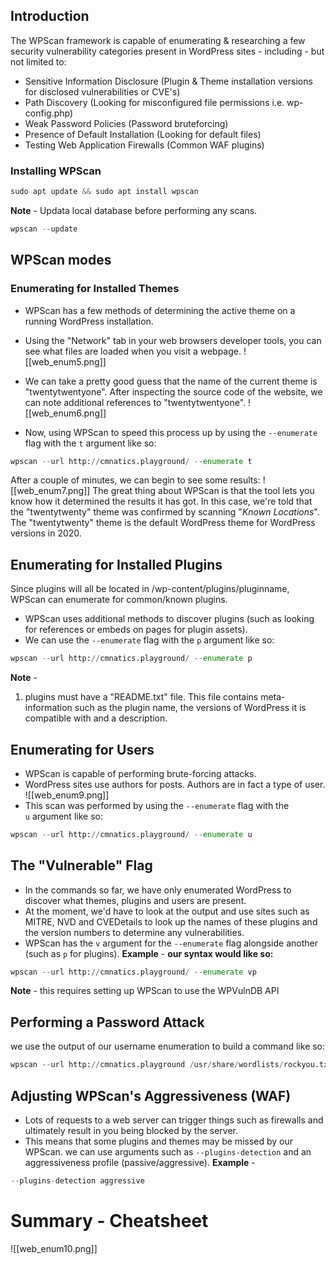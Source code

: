 ## Introduction
The WPScan framework is capable of enumerating & researching a few security vulnerability categories present in WordPress sites - including - but not limited to:
- Sensitive Information Disclosure (Plugin & Theme installation versions for disclosed vulnerabilities or CVE's)
- Path Discovery (Looking for misconfigured file permissions i.e. wp-config.php)
- Weak Password Policies (Password bruteforcing)
- Presence of Default Installation (Looking for default files)
- Testing Web Application Firewalls (Common WAF plugins)

### Installing WPScan
```python
sudo apt update && sudo apt install wpscan
```

**Note** - Updata local database before performing any scans.
```python
wpscan --update
```

## WPScan modes

### Enumerating for Installed Themes
- WPScan has a few methods of determining the active theme on a running WordPress installation.
- Using the "Network" tab in your web browsers developer tools, you can see what files are loaded when you visit a webpage.
![[web_enum5.png]]

- We can take a pretty good guess that the name of the current theme is "twentytwentyone". After inspecting the source code of the website, we can note additional references to "twentytwentyone".
![[web_enum6.png]]

- Now, using WPScan to speed this process up by using the `--enumerate` flag with the `t` argument like so:
```python
wpscan --url http://cmnatics.playground/ --enumerate t
```
After a couple of minutes, we can begin to see some results:
![[web_enum7.png]]
The great thing about WPScan is that the tool lets you know how it determined the results it has got. 
In this case, we're told that the "twentytwenty" theme was confirmed by scanning "_Known Locations_". The "twentytwenty" theme is the default WordPress theme for WordPress versions in 2020.

## Enumerating for Installed Plugins
Since plugins will all be located in /wp-content/plugins/pluginname, WPScan can enumerate for common/known plugins.
- WPScan uses additional methods to discover plugins (such as looking for references or embeds on pages for plugin assets).
- We can use the `--enumerate` flag with the `p` argument like so:
```python
wpscan --url http://cmnatics.playground/ --enumerate p
```

**Note** - 
1. plugins must have a "README.txt" file. This file contains meta-information such as the plugin name, the versions of WordPress it is compatible with and a description.

## Enumerating for Users
- WPScan is capable of performing brute-forcing attacks.
- WordPress sites use authors for posts. Authors are in fact a type of user.
![[web_enum9.png]]
- This scan was performed by using the `--enumerate` flag with the `u` argument like so:
```python
wpscan --url http://cmnatics.playground/ --enumerate u
```

## The "Vulnerable" Flag
- In the commands so far, we have only enumerated WordPress to discover what themes, plugins and users are present.
- At the moment, we'd have to look at the output and use sites such as MITRE, NVD and CVEDetails to look up the names of these plugins and the version numbers to determine any vulnerabilities.
- WPScan has the `v` argument for the `--enumerate` flag alongside another (such as `p` for plugins).
**Example** - 
**our syntax would like so:**
```python
wpscan --url http://cmnatics.playground/ --enumerate vp
```

**Note** - this requires setting up WPScan to use the WPVulnDB API

## Performing a Password Attack
we use the output of our username enumeration to build a command like so:
```python
wpscan --url http://cmnatics.playground /usr/share/wordlists/rockyou.txt --usernames phreakazoid
```

## Adjusting WPScan's Aggressiveness (WAF)
- Lots of requests to a web server can trigger things such as firewalls and ultimately result in you being blocked by the server.
- This means that some plugins and themes may be missed by our WPScan. we can use arguments such as `--plugins-detection` and an aggressiveness profile (passive/aggressive).
**Example** - 
```python
--plugins-detection aggressive
```

# Summary - Cheatsheet
![[web_enum10.png]]